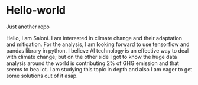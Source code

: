 # Hello-world
Just another repo


Hello, I am Saloni. I am interested in climate change and their adaptation and mitigation. For the analysis, I am looking forward to use tensorflow and pandas library in python.
I believe AI technology is an effective way to deal with climate change; but on the other side I got to know the huge data analysis around the world is contributing 2% of GHG emission and that seems to bea lot. I am studying this topic in depth and also I am eager to get some solutions out of it asap.
